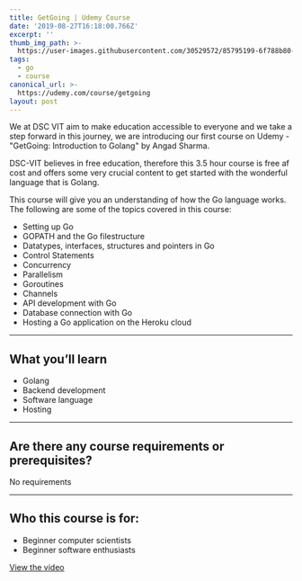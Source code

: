 ```yaml
---
title: GetGoing | Udemy Course
date: '2019-08-27T16:18:00.766Z'
excerpt: ''
thumb_img_path: >-
  https://user-images.githubusercontent.com/30529572/85795199-6f788b80-b727-11ea-8f5e-ea07e95a6348.png
tags:
  - go
  - course
canonical_url: >-
  https://udemy.com/course/getgoing
layout: post
---
```


We at DSC VIT aim to make education accessible to everyone and we take a step forward in this journey, we are introducing our first course on Udemy - "GetGoing: Introduction to Golang" by Angad Sharma.

DSC-VIT believes in free education, therefore this 3.5 hour course is free af cost and offers some very crucial content to get started with the wonderful language that is Golang. 

This course will give you an understanding of how the Go language works. The following are some of the topics covered in this course:

* Setting up Go
* GOPATH and the Go filestructure
* Datatypes, interfaces, structures and pointers in Go
* Control Statements
* Concurrency
* Parallelism
* Goroutines
* Channels
* API development with Go
* Database connection with Go
* Hosting a Go application on the Heroku cloud

---

## What you’ll learn

* Golang
* Backend development
* Software language
* Hosting

---

## Are there any course requirements or prerequisites?

No requirements

---

## Who this course is for:

* Beginner computer scientists
* Beginner software enthusiasts

[View the video](https://udemy.com/course/getgoing)
